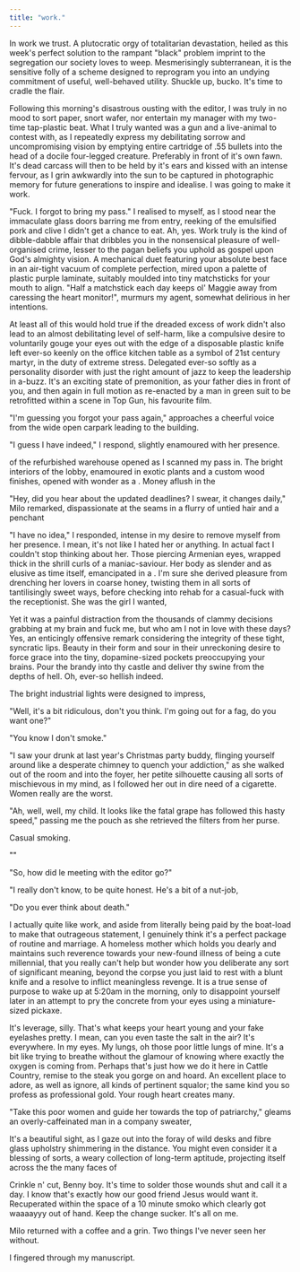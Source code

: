```yaml
---
title: "work."
---
```


<!-- Work Introduction -->

In work we trust. A plutocratic orgy of totalitarian devastation, heiled as this week's perfect solution to the rampant "black" problem imprint to the segregation our society loves to weep. Mesmerisingly subterranean, it is the sensitive folly of a scheme designed to reprogram you into an undying commitment of useful, well-behaved utility. Shuckle up, bucko. It's time to cradle the flair.

Following this morning's disastrous ousting with the editor, I was truly in no mood to sort paper, snort wafer, nor entertain my manager with my two-time tap-plastic beat. What I truly wanted was a gun and a live-animal to contest with, as I repeatedly express my debilitating sorrow and uncompromising vision by emptying entire cartridge of .55 bullets into the head of a docile four-legged creature. Preferably in front of it's own fawn. It's dead carcass will then to be held by it's ears and kissed with an intense fervour, as I grin awkwardly into the sun to be captured in photographic memory for future generations to inspire and idealise. I was going to make it work.

"Fuck. I forgot to bring my pass." I realised to myself, as I stood near the immaculate glass doors barring me from entry, reeking of the emulsified pork and clive I didn't get a chance to eat. Ah, yes. Work truly is the kind of dibble-dabble affair that dribbles you in the nonsensical pleasure of well-organised crime, lesser to the pagan beliefs you uphold as gospel upon God's almighty vision. A mechanical duet featuring your absolute best face in an air-tight vacuum of complete perfection, mired upon a palette of plastic purple laminate, suitably moulded into tiny matchsticks for your mouth to align. "Half a matchstick each day keeps ol' Maggie away from caressing the heart monitor!", murmurs my agent, somewhat delirious in her intentions.

At least all of this would hold true if the dreaded excess of work didn't also lead to an almost debilitating level of self-harm, like a compulsive desire to voluntarily gouge your eyes out with the edge of a disposable plastic knife left ever-so keenly on the office kitchen table as a symbol of 21st century martyr, in the duty of extreme stress. Delegated ever-so softly as a personality disorder with just the right amount of jazz to keep the leadership in a-buzz. It's an exciting state of premonition, as your father dies in front of you, and then again in full motion as re-enacted by a man in green suit to be retrofitted within a scene in Top Gun, his favourite film.

"I'm guessing you forgot your pass again," approaches a cheerful voice from the wide open carpark leading to the building.

"I guess I have indeed," I respond, slightly enamoured with her presence.


 of the refurbished warehouse opened as I scanned my pass in. The bright interiors of the lobby, enamoured in exotic plants and a custom wood finishes, opened with wonder as a . Money aflush in the


<!-- Co-worker Interaction -->

"Hey, did you hear about the updated deadlines? I swear, it changes daily," Milo remarked, dispassionate at the seams in a flurry of untied hair and a penchant

"I have no idea," I responded, intense in my desire to remove myself from her presence. I mean, it's not like I hated her or anything. In actual fact I couldn't stop thinking about her. Those piercing Armenian eyes, wrapped thick in the shrill curls of a maniac-saviour. Her body as slender and as elusive as time itself, emancipated in a . I'm sure she derived pleasure from drenching her lovers in coarse honey, twisting them in all sorts of tantilisingly sweet ways, before checking into rehab for a casual-fuck with the receptionist. She was the girl I wanted,

Yet it was a painful distraction from the thousands of clammy decisions grabbing at my brain and fuck me, but who am I not in love with these days? Yes, an enticingly offensive remark considering the integrity of these tight, syncratic lips. Beauty in their form and sour in their unreckoning desire to force grace into the tiny, dopamine-sized pockets preoccupying your brains. Pour the brandy into thy castle and deliver thy swine from the depths of hell. Oh, ever-so hellish indeed.

The bright industrial lights were designed to impress,

"Well, it's a bit ridiculous, don't you think. I'm going out for a fag, do you want one?"

"You know I don't smoke."

"I saw your drunk at last year's Christmas party buddy, flinging yourself around like a desperate chimney to quench your addiction," as she walked out of the room and into the foyer, her petite silhouette causing all sorts of mischievous in my mind, as I followed her out in dire need of a cigarette. Women really are the worst.

"Ah, well, well, my child. It looks like the fatal grape has followed this hasty speed," passing me the pouch as she retrieved the filters from her purse.

Casual smoking.

""


"So, how did le meeting with the editor go?"

"I really don't know, to be quite honest. He's a bit of a nut-job,


"Do you ever think about death."

<!-- Monologue #2 -->

I actually quite like work, and aside from literally being paid by the boat-load to make that outrageous statement, I genuinely think it's a perfect package of routine and marriage. A homeless mother which holds you dearly and maintains such reverence towards your new-found illness of being a cute millennial, that you really can't help but wonder how you deliberate any sort of significant meaning, beyond the corpse you just laid to rest with a blunt knife and a resolve to inflict meaningless revenge. It is a true sense of purpose to wake up at 5:20am in the morning, only to disappoint yourself later in an attempt to pry the concrete from your eyes using a miniature-sized pickaxe.

It's leverage, silly. That's what keeps your heart young and your fake eyelashes pretty. I mean, can you even taste the salt in the air? It's everywhere. In my eyes. My lungs, oh those poor little lungs of mine. It's a bit like trying to breathe without the glamour of knowing where exactly the oxygen is coming from. Perhaps that's just how we do it here in Cattle Country, remise to the steak you gorge on and hoard. An excellent place to adore, as well as ignore, all kinds of pertinent squalor; the same kind you so profess as professional gold. Your rough heart creates many.

"Take this poor women and guide her towards the top of patriarchy," gleams an overly-caffeinated man in a company sweater,


It's a beautiful sight, as I gaze out into the foray of wild desks and fibre glass upholstry shimmering in the distance. You might even consider it a blessing of sorts, a weary collection of long-term aptitude, projecting itself across the the many faces of

Crinkle n' cut, Benny boy. It's time to solder those wounds shut and call it a day. I know that's exactly how our good friend Jesus would want it. Recuperated within the space of a 10 minute smoko which clearly got waaaayyy out of hand. Keep the change sucker. It's all on me.


Milo returned with a coffee and a grin. Two things I've never seen her without.


<!--  -->

I fingered through my manuscript.